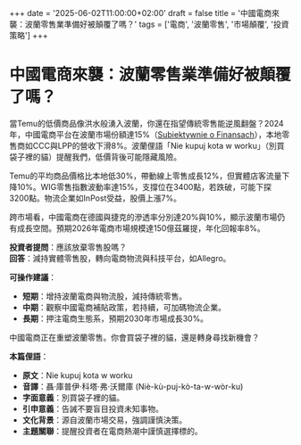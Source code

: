 +++
date = '2025-06-02T11:00:00+02:00'
draft = false
title = '中國電商來襲：波蘭零售業準備好被顛覆了嗎？'
tags = ['電商', '波蘭零售', '市場顛覆', '投資策略']
+++


# 中國電商來襲：波蘭零售業準備好被顛覆了嗎？

當Temu的低價商品像洪水般湧入波蘭，你還在指望傳統零售能逆風翻盤？2024年，中國電商平台在波蘭市場份額達15%（[Subiektywnie o Finansach](https://subiektywnieofinansach.pl/temu-shain-zalew-tanich-produktow-z-chin/)），本地零售商如CCC與LPP的營收下滑8%。波蘭俚語「Nie kupuj kota w worku」（別買袋子裡的貓）提醒我們，低價背後可能隱藏風險。

Temu的平均商品價格比本地低30%，帶動線上零售成長12%，但實體店客流量下降10%。WIG零售指數波動率達15%，支撐位在3400點，若跌破，可能下探3200點。物流企業如InPost受益，股價上漲7%。

跨市場看，中國電商在德國與捷克的滲透率分別達20%與10%，顯示波蘭市場仍有成長空間。預期2026年電商市場規模達150億茲羅提，年化回報率8%。

**投資者提問**：應該放棄零售股嗎？  
**回答**：減持實體零售股，轉向電商物流與科技平台，如Allegro。

**可操作建議**：  
- **短期**：增持波蘭電商與物流股，減持傳統零售。  
- **中期**：觀察中國電商補貼政策，若持續，可加碼物流企業。  
- **長期**：押注電商生態系，預期2030年市場成長30%。

中國電商正在重塑波蘭零售。你會買袋子裡的貓，還是轉身尋找新機會？

**本篇俚語**：  
- **原文**：Nie kupuj kota w worku  
- **音譯**：聶·庫普伊·科塔·弗·沃爾庫 (Niè-kù-puj-kò-ta-w-wòr-ku)  
- **字面意義**：別買袋子裡的貓。  
- **引申意義**：告誡不要盲目投資未知事物。  
- **文化背景**：源自波蘭市場交易，強調謹慎決策。  
- **主題關聯**：提醒投資者在電商熱潮中謹慎選擇標的。